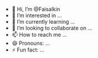 - 👋 Hi, I’m @Faisalkin
- 👀 I’m interested in ...
- 🌱 I’m currently learning ...
- 💞️ I’m looking to collaborate on ...
- 📫 How to reach me ...
- 😄 Pronouns: ...
- ⚡ Fun fact: ...

<!---
Faisalkin/Faisalkin is a ✨ special ✨ repository because its `README.md` (this file) appears on your GitHub profile.
You can click the Preview link to take a look at your changes.
--->
